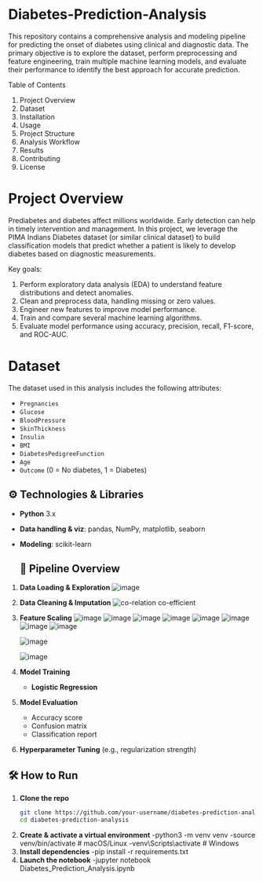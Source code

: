 # Diabetes-Prediction-Analysis
This repository contains a comprehensive analysis and modeling pipeline for predicting the onset of diabetes using clinical and diagnostic data. The primary objective is to explore the dataset, perform preprocessing and feature engineering, train multiple machine learning models, and evaluate their performance to identify the best approach for accurate prediction.

Table of Contents
1. Project Overview
2. Dataset
3. Installation
4. Usage
5. Project Structure
6. Analysis Workflow
7. Results
8. Contributing
9. License

# Project Overview
Prediabetes and diabetes affect millions worldwide. Early detection can help in timely intervention and management. In this project, we leverage the PIMA Indians Diabetes dataset (or similar clinical dataset) to build classification models that predict whether a patient is likely to develop diabetes based on diagnostic measurements.

Key goals:
1. Perform exploratory data analysis (EDA) to understand feature distributions and detect anomalies.
2. Clean and preprocess data, handling missing or zero values.
3. Engineer new features to improve model performance.
4. Train and compare several machine learning algorithms.
5. Evaluate model performance using accuracy, precision, recall, F1-score, and ROC-AUC.


# Dataset
The dataset used in this analysis includes the following attributes:
- `Pregnancies`  
- `Glucose`  
- `BloodPressure`  
- `SkinThickness`  
- `Insulin`  
- `BMI`  
- `DiabetesPedigreeFunction`  
- `Age`  
- `Outcome` (0 = No diabetes, 1 = Diabetes)


## ⚙️ Technologies & Libraries

- **Python** 3.x  
- **Data handling & viz**: pandas, NumPy, matplotlib, seaborn  
- **Modeling**: scikit-learn

  ## 🚀 Pipeline Overview

1. **Data Loading & Exploration**
     ![image](https://github.com/user-attachments/assets/65fbf120-0088-4d1b-a0e7-8648ba1cbc9a)

2. **Data Cleaning & Imputation**
     ![co-relation co-efficient](https://github.com/user-attachments/assets/8182823c-399d-4b89-a02f-3408db0011d3)

4. **Feature Scaling**
     ![image](https://github.com/user-attachments/assets/5a2ab821-ce64-4c03-8a44-9773cb31bef1)
     ![image](https://github.com/user-attachments/assets/b1655d95-3bfd-4a80-be1b-ddaf29c913d7)
     ![image](https://github.com/user-attachments/assets/4b45f8c2-7fde-43ea-a4d5-03eebf150596)
     ![image](https://github.com/user-attachments/assets/f97ccfa5-1dd4-4069-937b-8adf03cc8674)
     ![image](https://github.com/user-attachments/assets/8f29058e-785e-41c2-a6cf-0287d7be2cc3)
     ![image](https://github.com/user-attachments/assets/171df2d0-25f5-477d-b3f6-74c586f73d2c)
     ![image](https://github.com/user-attachments/assets/97e63d6d-7d9e-42b0-8751-ed9a335cc77a)
     ![image](https://github.com/user-attachments/assets/ea1e13fa-be90-42d9-b758-a1d414d2543e)


    ![image](https://github.com/user-attachments/assets/cffa3ffb-2fd6-4859-9788-f1d8db49691c)

    ![image](https://github.com/user-attachments/assets/40e24027-1517-4681-aa42-3f84c566d48a)





6. **Model Training**  
   - **Logistic Regression**  
7. **Model Evaluation**  
   - Accuracy score  
   - Confusion matrix  
   - Classification report  
8. **Hyperparameter Tuning** (e.g., regularization strength)


## 🛠 How to Run

1. **Clone the repo**  
   ```bash
   git clone https://github.com/your-username/diabetes-prediction-analysis.git
   cd diabetes-prediction-analysis

2. **Create & activate a virtual environment**
     -python3 -m venv venv
     -source venv/bin/activate   # macOS/Linux
     -venv\Scripts\activate      # Windows
3. **Install dependencies**
     -pip install -r requirements.txt
4. **Launch the notebook**
     -jupyter notebook Diabetes_Prediction_Analysis.ipynb
   

